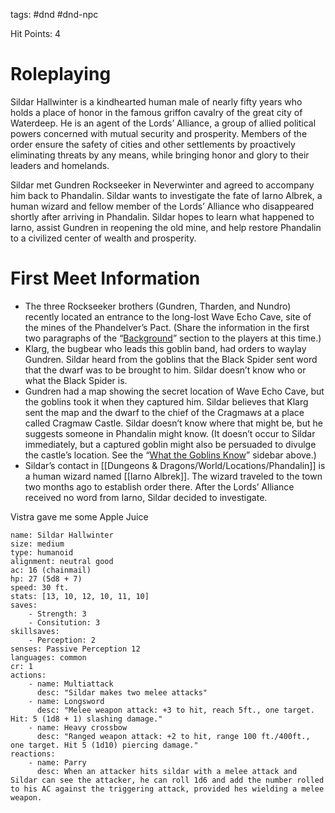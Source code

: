 tags: #dnd #dnd-npc

Hit Points: 4

# Roleplaying

Sildar Hallwinter is a kindhearted human male of nearly fifty years who holds a place of honor in the famous griffon cavalry of the great city of Waterdeep. He is an agent of the Lords’ Alliance, a group of allied political powers concerned with mutual security and prosperity. Members of the order ensure the safety of cities and other settlements by proactively eliminating threats by any means, while bringing honor and glory to their leaders and homelands.

Sildar met Gundren Rockseeker in Neverwinter and agreed to accompany him back to Phandalin. Sildar wants to investigate the fate of Iarno Albrek, a human wizard and fellow member of the Lords’ Alliance who disappeared shortly after arriving in Phandalin. Sildar hopes to learn what happened to Iarno, assist Gundren in reopening the old mine, and help restore Phandalin to a civilized center of wealth and prosperity.

# First Meet Information
- The three Rockseeker brothers (Gundren, Tharden, and Nundro) recently located an entrance to the long-lost Wave Echo Cave, site of the mines of the Phandelver’s Pact. (Share the information in the first two paragraphs of the “[Background](https://www.dndbeyond.com/sources/lmop/introduction#Background)” section to the players at this time.)
- Klarg, the bugbear who leads this goblin band, had orders to waylay Gundren. Sildar heard from the goblins that the Black Spider sent word that the dwarf was to be brought to him. Sildar doesn’t know who or what the Black Spider is.
- Gundren had a map showing the secret location of Wave Echo Cave, but the goblins took it when they captured him. Sildar believes that Klarg sent the map and the dwarf to the chief of the Cragmaws at a place called Cragmaw Castle. Sildar doesn’t know where that might be, but he suggests someone in Phandalin might know. (It doesn’t occur to Sildar immediately, but a captured goblin might also be persuaded to divulge the castle’s location. See the “[What the Goblins Know](https://www.dndbeyond.com/sources/lmop/goblin-arrows#WhatTheGoblinsKnow)” sidebar above.)
- Sildar’s contact in [[Dungeons & Dragons/World/Locations/Phandalin]] is a human wizard named [[Iarno Albrek]]. The wizard traveled to the town two months ago to establish order there. After the Lords’ Alliance received no word from Iarno, Sildar decided to investigate.

Vistra gave me some Apple Juice

```statblock
name: Sildar Hallwinter
size: medium
type: humanoid
alignment: neutral good
ac: 16 (chainmail)
hp: 27 (5d8 + 7)
speed: 30 ft.
stats: [13, 10, 12, 10, 11, 10]
saves:
    - Strength: 3
    - Consitution: 3
skillsaves:
    - Perception: 2
senses: Passive Perception 12
languages: common
cr: 1
actions:
    - name: Multiattack
      desc: "Sildar makes two melee attacks"
    - name: Longsword
      desc: "Melee weapon attack: +3 to hit, reach 5ft., one target. Hit: 5 (1d8 + 1) slashing damage."
    - name: Heavy crossbow
      desc: "Ranged weapon attack: +2 to hit, range 100 ft./400ft., one target. Hit 5 (1d10) piercing damage."
reactions:
    - name: Parry
      desc: When an attacker hits sildar with a melee attack and Sildar can see the attacker, he can roll 1d6 and add the number rolled to his AC against the triggering attack, provided hes wielding a melee weapon.
```